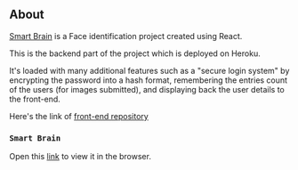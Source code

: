 ## About

[Smart Brain]() is a Face identification project created using React.<br /> 

This is the backend part of the project which is deployed on Heroku.

It's loaded with many additional features such as a "secure login system" by encrypting the password into a hash format, remembering the entries count of the users (for images submitted), and displaying back the user details to the front-end.

Here's the link of [front-end repository](https://github.com/KonstantynRomanowski/Face-recognition-app-FrontEnd-) 

### `Smart Brain`
Open this [link]() to view it in the browser.
